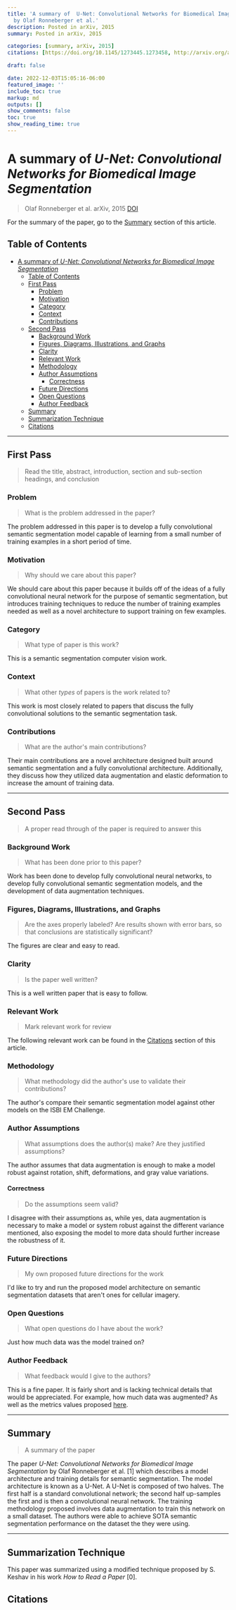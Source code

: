 ```yaml
---
title: 'A summary of  U-Net: Convolutional Networks for Biomedical Image Segmentation
  by Olaf Ronneberger et al.'
description: Posted in arXiv, 2015
summary: Posted in arXiv, 2015

categories: [summary, arXiv, 2015]
citations: [https://doi.org/10.1145/1273445.1273458, http://arxiv.org/abs/1505.04597]

draft: false

date: 2022-12-03T15:05:16-06:00
featured_image: ''
include_toc: true
markup: md
outputs: []
show_comments: false
toc: true
show_reading_time: true
---
```


# A summary of *U-Net: Convolutional Networks for Biomedical Image Segmentation*

> Olaf Ronneberger et al. arXiv, 2015 [DOI](http://arxiv.org/abs/1505.04597)

For the summary of the paper, go to the [Summary](#summary) section of this
article.

## Table of Contents

- [A summary of *U-Net: Convolutional Networks for Biomedical Image Segmentation*](#a-summary-of-u-net-convolutional-networks-for-biomedical-image-segmentation)
  - [Table of Contents](#table-of-contents)
  - [First Pass](#first-pass)
    - [Problem](#problem)
    - [Motivation](#motivation)
    - [Category](#category)
    - [Context](#context)
    - [Contributions](#contributions)
  - [Second Pass](#second-pass)
    - [Background Work](#background-work)
    - [Figures, Diagrams, Illustrations, and Graphs](#figures-diagrams-illustrations-and-graphs)
    - [Clarity](#clarity)
    - [Relevant Work](#relevant-work)
    - [Methodology](#methodology)
    - [Author Assumptions](#author-assumptions)
      - [Correctness](#correctness)
    - [Future Directions](#future-directions)
    - [Open Questions](#open-questions)
    - [Author Feedback](#author-feedback)
  - [Summary](#summary)
  - [Summarization Technique](#summarization-technique)
  - [Citations](#citations)

______________________________________________________________________

## First Pass

> Read the title, abstract, introduction, section and sub-section headings, and
> conclusion

### Problem

> What is the problem addressed in the paper?

The problem addressed in this paper is to develop a fully convolutional semantic
segmentation model capable of learning from a small number of training examples
in a short period of time.

### Motivation

> Why should we care about this paper?

We should care about this paper because it builds off of the ideas of a fully
convolutional neural network for the purpose of semantic segmentation, but
introduces training techniques to reduce the number of training examples needed
as well as a novel architecture to support training on few examples.

### Category

> What type of paper is this work?

This is a semantic segmentation computer vision work.

### Context

> What other *types* of papers is the work related to?

This work is most closely related to papers that discuss the fully convolutional
solutions to the semantic segmentation task.

### Contributions

> What are the author's main contributions?

Their main contributions are a novel architecture designed built around semantic
segmentation and a fully convolutional architecture. Additionally, they discuss
how they utilized data augmentation and elastic deformation to increase the
amount of training data.

______________________________________________________________________

## Second Pass

> A proper read through of the paper is required to answer this

### Background Work

> What has been done prior to this paper?

Work has been done to develop fully convolutional neural networks, to develop
fully convolutional semantic segmentation models, and the development of data
augmentation techniques.

### Figures, Diagrams, Illustrations, and Graphs

> Are the axes properly labeled? Are results shown with error bars, so that
> conclusions are statistically significant?

The figures are clear and easy to read.

### Clarity

> Is the paper well written?

This is a well written paper that is easy to follow.

### Relevant Work

> Mark relevant work for review

The following relevant work can be found in the [Citations](#citations) section
of this article.

### Methodology

> What methodology did the author's use to validate their contributions?

The author's compare their semantic segmentation model against other models on
the ISBI EM Challenge.

### Author Assumptions

> What assumptions does the author(s) make? Are they justified assumptions?

The author assumes that data augmentation is enough to make a model robust
against rotation, shift, deformations, and gray value variations.

#### Correctness

> Do the assumptions seem valid?

I disagree with their assumptions as, while yes, data augmentation is necessary
to make a model or system robust against the different variance mentioned, also
exposing the model to more data should further increase the robustness of it.

### Future Directions

> My own proposed future directions for the work

I'd like to try and run the proposed model architecture on semantic segmentation
datasets that aren't ones for cellular imagery.

### Open Questions

> What open questions do I have about the work?

Just how much data was the model trained on?

### Author Feedback

> What feedback would I give to the authors?

This is a fine paper. It is fairly short and is lacking technical details that
would be appreciated. For example, how much data was augmented? As well as the
metrics values proposed
[here](fully-convolutional-networks-for-semantic-segmentation.md).

______________________________________________________________________

## Summary

> A summary of the paper

The paper *U-Net: Convolutional Networks for Biomedical Image Segmentation* by
Olaf Ronneberger et al. \[1\] which describes a model architecture and training
details for semantic segmentation. The model architecture is known as a U-Net. A
U-Net is composed of two halves. The first half is a standard convolutional
network; the second half up-samples the first and is then a convolutional neural
network. The training methodology proposed involves data augmentation to train
this network on a small dataset. The authors were able to achieve SOTA semantic
segmentation performance on the dataset the they were using.

______________________________________________________________________

## Summarization Technique

This paper was summarized using a modified technique proposed by S. Keshav in
his work *How to Read a Paper* \[0\].

## Citations
